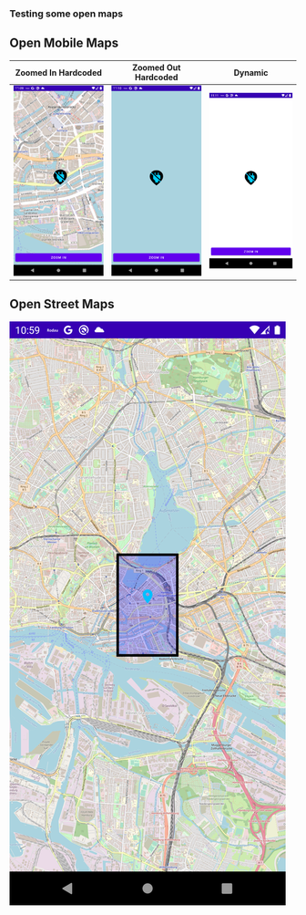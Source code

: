 ### Testing some open maps


## Open Mobile Maps
| Zoomed In Hardcoded | Zoomed Out Hardcoded | Dynamic |
:-------------------------:|:-------------------------:|:-------------------------:
![](screenshots/activity_open_mobile_maps_zoomed_in_hardcoded.png) | ![](screenshots/activity_open_mobile_maps_zoomed_out_hardcoded.png) | ![](screenshots/activity_open_mobile_maps_dynamic.png)


## Open Street Maps
![](screenshots/activity_open_street_maps.png)